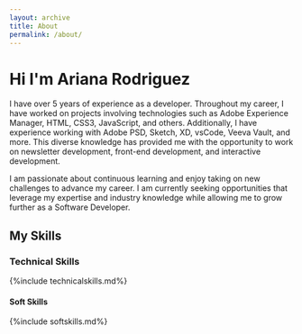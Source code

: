 ```yaml
---
layout: archive
title: About
permalink: /about/
---
```


# Hi I'm Ariana Rodriguez
I have over 5 years of experience as a developer. Throughout my career, I have worked on projects involving technologies such as Adobe Experience Manager, HTML, CSS3, JavaScript, and others. Additionally, I have experience working with Adobe PSD, Sketch, XD, vsCode, Veeva Vault, and more. This diverse knowledge has provided me with the opportunity to work on newsletter development, front-end development, and interactive development.

I am passionate about continuous learning and enjoy taking on new challenges to advance my career. I am currently seeking opportunities that leverage my expertise and industry knowledge while allowing me to grow further as a Software Developer.

## My Skills
### Technical Skills

{%include technicalskills.md%}

#### Soft Skills

{%include softskills.md%}